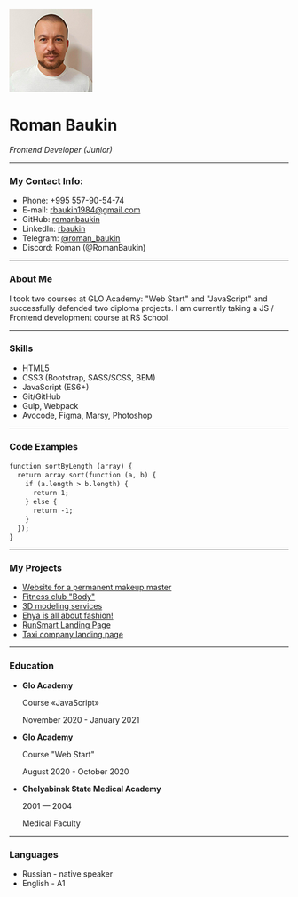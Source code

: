 ![Photo: Roman Baukin](/img/my_photo150x150.jpg)

# Roman Baukin
*Frontend Developer (Junior)*

***********

### My Contact Info:

* Phone: +995 557-90-54-74
* E-mail: rbaukin1984@gmail.com
* GitHub: [romanbaukin](https://github.com/RomanBaukin)
* LinkedIn: [rbaukin](https://www.linkedin.com/in/rbaukin/)
* Telegram: [@roman_baukin](https://t.me/roman_baukin)
* Discord: Roman (@RomanBaukin)

***********

### About Me

I took two courses at GLO Academy: "Web Start" and "JavaScript" and successfully defended two diploma projects. I am currently taking a JS / Frontend development course at RS School.

***********

### Skills

* HTML5
* CSS3 (Bootstrap, SASS/SCSS, BEM)
* JavaScript (ES6+)
* Git/GitHub
* Gulp, Webpack
* Avocode, Figma, Marsy, Photoshop

***********

### Code Examples

```
function sortByLength (array) {
  return array.sort(function (a, b) {
    if (a.length > b.length) {
      return 1;
    } else {
      return -1;
    }
  });
}
```

***********

### My Projects

* [Website for a permanent makeup master](https://baukina.com)
* [Fitness club "Body"](https://roman-baukin.ru/FitnessClubTelo/)
* [3D modeling services](https://roman-baukin.ru/3DGLO/)
* [Ehya is all about fashion!](https://roman-baukin.ru/fashion/)
* [RunSmart Landing Page](https://roman-baukin.ru/pulse/)
* [Taxi company landing page](https://roman-baukin.ru/uber/)

***********

### Education

* **Glo Academy**

    Course «JavaScript»

    November 2020 - January 2021

* **Glo Academy**

    Course "Web Start"

    August 2020 - October 2020
 
* **Chelyabinsk State Medical Academy**

    2001 — 2004

    Medical Faculty


***********

### Languages

* Russian - native speaker
* English - A1